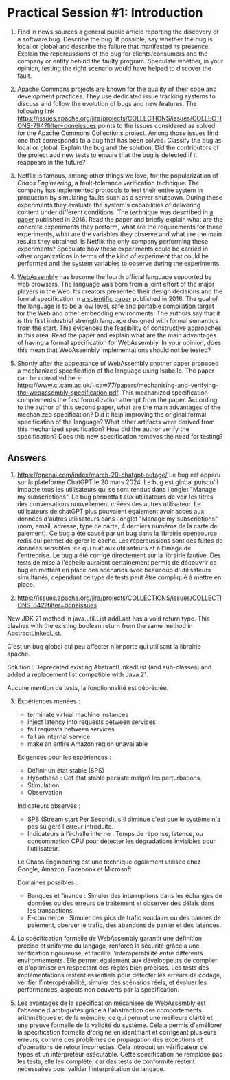 # Practical Session #1: Introduction

1. Find in news sources a general public article reporting the discovery of a software bug. Describe the bug. If possible, say whether the bug is local or global and describe the failure that manifested its presence. Explain the repercussions of the bug for clients/consumers and the company or entity behind the faulty program. Speculate whether, in your opinion, testing the right scenario would have helped to discover the fault.

2. Apache Commons projects are known for the quality of their code and development practices. They use dedicated issue tracking systems to discuss and follow the evolution of bugs and new features. The following link https://issues.apache.org/jira/projects/COLLECTIONS/issues/COLLECTIONS-794?filter=doneissues points to the issues considered as solved for the Apache Commons Collections project. Among those issues find one that corresponds to a bug that has been solved. Classify the bug as local or global. Explain the bug and the solution. Did the contributors of the project add new tests to ensure that the bug is detected if it reappears in the future?

3. Netflix is famous, among other things we love, for the popularization of *Chaos Engineering*, a fault-tolerance verification technique. The company has implemented protocols to test their entire system in production by simulating faults such as a server shutdown. During these experiments they evaluate the system's capabilities of delivering content under different conditions. The technique was described in [a paper](https://arxiv.org/ftp/arxiv/papers/1702/1702.05843.pdf) published in 2016. Read the paper and briefly explain what are the concrete experiments they perform, what are the requirements for these experiments, what are the variables they observe and what are the main results they obtained. Is Netflix the only company performing these experiments? Speculate how these experiments could be carried in other organizations in terms of the kind of experiment that could be performed and the system variables to observe during the experiments.

4. [WebAssembly](https://webassembly.org/) has become the fourth official language supported by web browsers. The language was born from a joint effort of the major players in the Web. Its creators presented their design decisions and the formal specification in [a scientific paper](https://people.mpi-sws.org/~rossberg/papers/Haas,%20Rossberg,%20Schuff,%20Titzer,%20Gohman,%20Wagner,%20Zakai,%20Bastien,%20Holman%20-%20Bringing%20the%20Web%20up%20to%20Speed%20with%20WebAssembly.pdf) published in 2018. The goal of the language is to be a low level, safe and portable compilation target for the Web and other embedding environments. The authors say that it is the first industrial strength language designed with formal semantics from the start. This evidences the feasibility of constructive approaches in this area. Read the paper and explain what are the main advantages of having a formal specification for WebAssembly. In your opinion, does this mean that WebAssembly implementations should not be tested? 

5.  Shortly after the appearance of WebAssembly another paper proposed a mechanized specification of the language using Isabelle. The paper can be consulted here: https://www.cl.cam.ac.uk/~caw77/papers/mechanising-and-verifying-the-webassembly-specification.pdf. This mechanized specification complements the first formalization attempt from the paper. According to the author of this second paper, what are the main advantages of the mechanized specification? Did it help improving the original formal specification of the language? What other artifacts were derived from this mechanized specification? How did the author verify the specification? Does this new specification removes the need for testing?

## Answers

1.  https://openai.com/index/march-20-chatgpt-outage/
  Le bug est apparu sur la plateforme ChatGPT le 20 mars 2024. Le bug est global puisqu'il impacte tous les utilisateurs qui se sont rendus dans l'onglet "Manage my subscriptions". Le bug permettait aux utilisateurs de voir les titres des conversations nouvellement créées des autres utilisateur. Le utilisateurs de chatGPT plus pouvaient également avoir accès aux données d'autres utilisateurs dans l'onglet "Manage my subscriptions" (nom, email, adresse, type de carte, 4 derniers numéros de la carte de paiement).
Ce bug a été causé par un bug dans la librairie opensource redis qui permet de gérer le cache.
Les répercussions sont des fuites de données sensibles, ce qui nuit aux utilisateurs et à l'image de l'entreprise.
Le bug a été corrigé directement sur la librairie fautive.
Des tests de mise à l'échelle auraient certainement permis de découvrir ce bug en mettant en place des scénarios avec beaucoup d'utilisateurs simultanés, cependant ce type de tests peut être compliqué à mettre en place.

2.  https://issues.apache.org/jira/projects/COLLECTIONS/issues/COLLECTIONS-842?filter=doneissues

New JDK 21 method in java.util.List addLast has a void return type. This clashes with the existing boolean return from the same method in AbstractLinkedList.

C'est un bug global qui peu affecter n'importe qui utilisant la librairie apache.
   
Solution : Deprecated existing AbstractLinkedList (and sub-classes) and added a replacement list compatible with Java 21.

Aucune mention de tests, la fonctionnalité est dépréciée.


3.  Expériences menées :
    * terminate virtual machine instances
    * inject latency into requests between services
    * fail requests between services
    * fail an internal service
    * make an entire Amazon region unavailable
    
    Exigences pour les expériences :
    * Définir un état stable (SPS)
    * Hypothèse : Cet état stable persiste malgré les perturbations.
    * Stimulation 
    * Observation 
    
    Indicateurs observés :
    * SPS (Stream start Per Second), s'il diminue c'est que le système n'a pas su géré l'erreur introduite.
    * Indicateurs à l’échelle interne : Temps de réponse, latence, ou consommation CPU pour détecter les dégradations invisibles pour l’utilisateur.

    Le Chaos Engineering est une technique également utilisée chez Google, Amazon, Facebook et Microsoft 

    Domaines possibles :
    * Banques et finance : Simuler des interruptions dans les échanges de données ou des erreurs de traitement et observer des délais dans les transactions.
    * E-commerce : Simuler des pics de trafic soudains ou des pannes de paiement, oberver le trafic, des abandons de panier et des latences.
  
4.  La spécification formelle de WebAssembly garantit une définition précise et uniforme du langage, renforce la sécurité grâce à une vérification rigoureuse, et facilite l’interopérabilité entre différents environnements. Elle permet également aux développeurs de compiler et d'optimiser en respectant des règles bien précises.
  Les tests des implémentations restent essentiels pour détecter les erreurs de codage, vérifier l’interopérabilité, simuler des scénarios réels, et évaluer les performances, aspects non couverts par la spécification.

5.  Les avantages de la spécification mécanisée de WebAssembly est l'absence d'ambiguïtés grâce à l'abstraction des comportements arithmétiques et de la mémoire, ce qui permet une meilleure clarté et une preuve formelle de la validité du système.
   Cela a permis d'améliorer la spécification formelle d'origine en identifiant et corrigeant plusieurs erreurs, comme des problèmes de propagation des exceptions et d'opérations de retour incorrectes.
Cela introduit un vérificateur de types et un interpréteur exécutable.
Cette spécification ne remplace pas les tests, elle les complète, car des tests de conformité restent nécessaires pour valider l'interprétation du langage.
